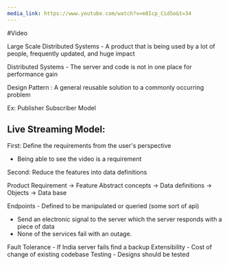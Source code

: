 ```yaml
---
media_link: https://www.youtube.com/watch?v=m8Icp_Cid5o&t=34
---
```

#Video

Large Scale Distributed Systems - A product that is being used by a lot of people, frequently updated, and huge impact

Distributed Systems - The server and code is not in one place for performance gain

Design Pattern : A general reusable solution to a commonly occurring problem

Ex: Publisher Subscriber Model 



## Live Streaming Model:

First: Define the requirements from the user's perspective
- Being able to see the video is a requirement

Second: Reduce the features into data definitions

Product Requirement -> Feature Abstract concepts -> Data definitions -> Objects -> Data base

Endpoints - Defined to be manipulated or queried (some sort of api)
- Send an electronic signal to the server which the server responds with a piece of data
- None of the services fail with an outage.

Fault Tolerance - If India server fails find a backup
Extensibility - Cost of change of existing codebase
Testing - Designs should be tested

